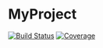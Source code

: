 # MyProject

[![Build Status](https://github.com/honyshch/MyProject.jl/workflows/CI/badge.svg)](https://github.com/honyshch/MyProject.jl/actions)
[![Coverage](https://codecov.io/gh/honyshch/MyProject.jl/branch/master/graph/badge.svg)](https://codecov.io/gh/honyshch/MyProject.jl)
